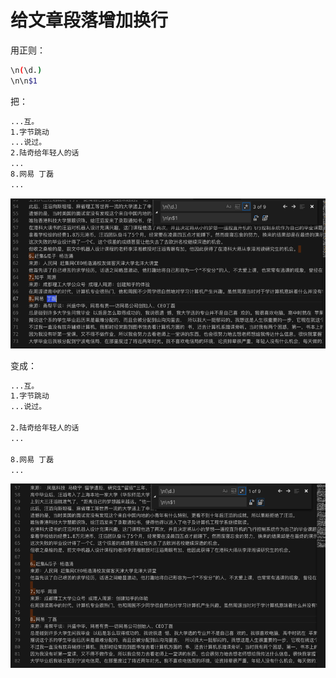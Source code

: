 # 给文章段落增加换行

用正则：

```bash
\n(\d.)
\n\n$1
```

把：

```bash
...互。
1.字节跳动
...说过。
2.陆奇给年轻人的话
...
8.网易 丁磊
...
```

![vscode_para_no_newline_before](../../../assets/img/vscode_para_no_newline_before.png)

变成：

```bash
...互。
1.字节跳动
...说过。

2.陆奇给年轻人的话
...

8.网易 丁磊
...
```

![vscode_para_no_newline_after](../../../assets/img/vscode_para_no_newline_after.png)
